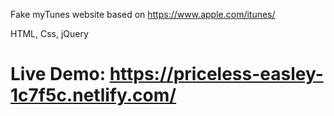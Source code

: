 Fake myTunes website based on https://www.apple.com/itunes/

HTML, Css, jQuery

# Live Demo: https://priceless-easley-1c7f5c.netlify.com/

